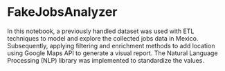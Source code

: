 # FakeJobsAnalyzer
In this notebook, a previously handled dataset was used with ETL techniques to model and explore the collected jobs data in Mexico. Subsequently, applying filtering and enrichment methods to add location using Google Maps API to generate a visual report.  The Natural Language Processing (NLP) library was implemented to standardize the values. 

